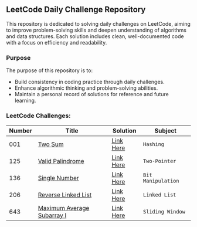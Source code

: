## LeetCode Daily Challenge Repository

This repository is dedicated to solving daily challenges on LeetCode, aiming to improve problem-solving skills and
deepen understanding of algorithms and data structures. Each solution includes clean, well-documented code with a focus
on efficiency and readability.

### Purpose

The purpose of this repository is to:

- Build consistency in coding practice through daily challenges.
- Enhance algorithmic thinking and problem-solving abilities.
- Maintain a personal record of solutions for reference and future learning.

### LeetCode Challenges:

| Number | Title                                                                                   | Solution                                                                               | Subject            |
|--------|-----------------------------------------------------------------------------------------|----------------------------------------------------------------------------------------|--------------------|
| 001    | [Two Sum](https://leetcode.com/problems/two-sum/)                                       | [Link Here](br/com/leetcode/daily/easy/l1/Solution.java)                               | `Hashing`          |
| 125    | [Valid Palindrome](https://leetcode.com/problems/valid-palindrome/)                     | [Link Here](java/br/com/leetcode/daily/easy/l125/Solution.java)                        | `Two-Pointer`      |
| 136    | [Single Number](https://leetcode.com/problems/single-number/description/)               | [Link Here](java/br/com/leetcode/daily/easy/l136/Solution.java)                        | `Bit Manipulation` |
| 206    | [Reverse Linked List](https://leetcode.com/problems/reverse-linked-list/description/)   | [Link Here](leetcodedaily/src/main/java/br/com/leetcode/daily/easy/l260/Solution.java) | `Linked List`      |
| 643    | [Maximum Average Subarray I](https://leetcode.com/problems/maximum-average-subarray-i/) | [Link Here](java/br/com/leetcode/daily/easy/l643/Solution.java)                        | `Sliding Window`   |